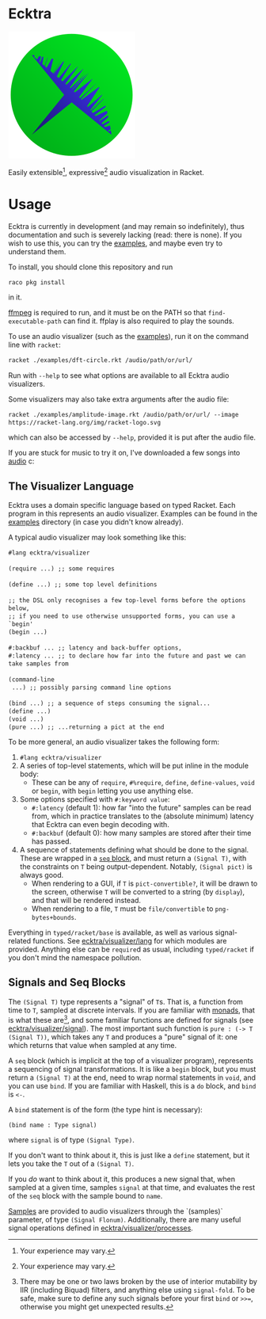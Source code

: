 # Ecktra

![logo](logo.svg)

Easily extensible[^fn], expressive[^fn] audio visualization in Racket.

[^fn]: Your experience may vary.

# Usage

Ecktra is currently in development (and may remain so indefinitely),
thus documentation and such is severely lacking (read: there is none).
If you wish to use this, you can try the [examples](examples/),
and maybe even try to understand them.

To install, you should clone this repository and run

```sh
raco pkg install
```

in it.

[ffmpeg](https://ffmpeg.org/) is required to run, and it must be on
the PATH so that `find-executable-path` can find it. ffplay is also
required to play the sounds.

To use an audio visualizer (such as the [examples](examples/)),
run it on the command line with `racket`:

```sh
racket ./examples/dft-circle.rkt /audio/path/or/url/
```

Run with `--help` to see what options are available to all Ecktra audio visualizers.

Some visualizers may also take extra arguments after the audio file:

```
racket ./examples/amplitude-image.rkt /audio/path/or/url/ --image https://racket-lang.org/img/racket-logo.svg
```

which can also be accessed by `--help`, provided it is put after the audio file.

If you are stuck for music to try it on, I've downloaded a few songs into [audio](audio/) c:

## The Visualizer Language

Ecktra uses a domain specific language based on typed Racket.  Each
program in this represents an audio visualizer. Examples can be found
in the [examples](examples/) directory (in case you didn't know already).

A typical audio visualizer may look something like this:

```racket
#lang ecktra/visualizer

(require ...) ;; some requires

(define ...) ;; some top level definitions

;; the DSL only recognises a few top-level forms before the options below,
;; if you need to use otherwise unsupported forms, you can use a `begin'
(begin ...)

#:backbuf ... ;; latency and back-buffer options,
#:latency ... ;; to declare how far into the future and past we can take samples from

(command-line
 ...) ;; possibly parsing command line options

(bind ...) ;; a sequence of steps consuming the signal...
(define ...)
(void ...)
(pure ...) ;; ...returning a pict at the end
```

To be more general, an audio visualizer takes the following form:

1. `#lang ecktra/visualizer`
2. A series of top-level statements, which will be put inline in the module body:
   - These can be any of `require`, `#%require`, `define`, `define-values`, `void` or `begin`,
     with `begin` letting you use anything else.
3. Some options specified with `#:keyword value`:
   - `#:latency` (default 1): how far "into the future" samples can be read from,
     which in practice translates to the (absolute minimum) latency
     that Ecktra can even begin decoding with.
   - `#:backbuf` (default 0): how many samples are stored after their time has passed.
4. A sequence of statements defining what should be done to the signal.
   These are wrapped in a [`seq` block](#signals-and-seq-blocks),
   and must return a `(Signal T)`, with the constraints on `T` being output-dependent.
   Notably, `(Signal pict)` is always good.
   - When rendering to a GUI, if `T` is `pict-convertible?`, it will be
     drawn to the screen, otherwise `T` will be converted to a string
     (by `display`), and that will be rendered instead.
   - When rendering to a file, `T` must be `file/convertible` to `png-bytes+bounds`.

Everything in `typed/racket/base` is available, as well as various
signal-related functions. See
[ecktra/visualizer/lang](visualizer/lang.rkt) for which modules are
provided. Anything else can be `require`d as usual, including
`typed/racket` if you don't mind the namespace pollution.

## Signals and Seq Blocks

The `(Signal T)` type represents a "signal" of `T`s. That is, a
function from time to `T`, sampled at discrete intervals. If you are
familiar with
[monads](https://en.wikipedia.org/wiki/Monad_(functional_programming)),
that is what these are[^fn1], and some familiar functions are defined
for signals (see [ecktra/visualizer/signal](visualizer/signal.rkt)).
The most important such function is `pure : (-> T (Signal T))`, which
takes any `T` and produces a "pure" signal of it: one which returns
that value when sampled at any time.

[^fn1]: There may be one or two laws broken by the use of interior
    mutability by IIR (including Biquad) filters, and anything else
    using `signal-fold`. To be safe, make sure to define any such
    signals before your first `bind` or `>>=`, otherwise you might get
    unexpected results.

A `seq` block (which is implicit at the top of a visualizer program),
represents a sequencing of signal transformations. It is like a
`begin` block, but you must return a `(Signal T)` at the end, need to
wrap normal statements in `void`, and you can use `bind`. If you are
familiar with Haskell, this is a `do` block, and `bind` is `<-`.

A `bind` statement is of the form (the type hint is necessary):

```racket
(bind name : Type signal)
```

where `signal` is of type `(Signal Type)`.

If you don't want to think about it, this is just like a `define`
statement, but it lets you take the `T` out of a `(Signal T)`.

If you *do* want to think about it, this produces a new signal that,
when sampled at a given time, samples `signal` at that time, and
evaluates the rest of the `seq` block with the sample bound to `name`.

[Samples](https://en.wikipedia.org/wiki/Sampling_(signal_processing))
are provided to audio visualizers through the `(samples)` parameter,
of type `(Signal Flonum)`. Additionally, there are many useful signal
operations defined in [ecktra/visualizer/processes](visualizer/processes.rkt).

